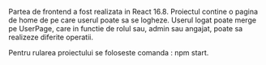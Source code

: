 Partea de frontend a fost realizata in React 16.8.
Proiectul contine o pagina de home de pe care userul poate sa se logheze.
Userul logat poate merge pe UserPage, care in functie de rolul sau, admin sau angajat, poate sa realizeze diferite operatii.

Pentru rularea proiectului se foloseste comanda : npm start.